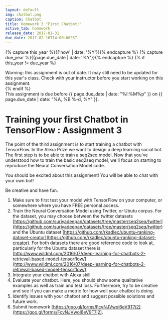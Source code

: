 ```yaml
---
layout: default
img: chatbot.png
caption: Chatbot
title: Homework 3 "First Chatbot!"
active_tab: homework
release_date: 2017-01-31
due_date: 2017-02-16T14:00:00EST
---
```


<!-- Check whether the assignment is up to date -->
{% capture this_year %}{{'now' | date: '%Y'}}{% endcapture %}
{% capture due_year %}{{page.due_date | date: '%Y'}}{% endcapture %}
{% if this_year != due_year %} 
<div class="alert alert-danger">
Warning: this assignment is out of date.  It may still need to be updated for this year's class.  Check with your instructor before you start working on this assignment.
</div>
{% endif %}
<!-- End of check whether the assignment is up to date -->

<div class="alert alert-info">
This assignment is due before {{ page.due_date | date: "%I:%M%p" }} on {{ page.due_date | date: "%A, %B %-d, %Y" }}.
</div>


Training your first Chatbot in  TensorFlow  <span class="text-muted">: Assignment 3</span> 
=============================================================

The point of the third assignment is to start training a chatbot with TensorFlow. In the Alexa Prize we want to design a deep learning social bot. The first step is to be able to train a seq2seq model. Now that you've understood how to train the basic seq2seq model, we'll focus on starting to reproduce the Neural Conversation Model code.

You should be excited about this assignment! You will be able to chat with your own bot!

Be creative and have fun.
 

1. Make sure to first test your model with TensorFlow on your computer, or somewhere where you have FREE personal access.
2. Train the Neural Conversation Model using Twitter, or Ubutu corpus. For the dataset, you may choose between the twitter datasets [https://github.com/suriyadeepan/datasets/tree/master/seq2seq/twitter](https://github.com/suriyadeepan/datasets/tree/master/seq2seq/twitter) and the Ubuntu dataset [https://github.com/rkadlec/ubuntu-ranking-dataset-creator](https://github.com/rkadlec/ubuntu-ranking-dataset-creator). For both datasets there are good reference code to look at, particularly for the Ubuntu dataset there is [http://www.wildml.com/2016/07/deep-learning-for-chatbots-2-retrieval-based-model-tensorflow/](http://www.wildml.com/2016/07/deep-learning-for-chatbots-2-retrieval-based-model-tensorflow/).
3. Integrate your chatbot with Alexa skill
4. Evaluate your chatbot. Here, you should show some qualitative examples as well as train and test loss. Furthermore, try to be creative and see if you can make a metric for how well your chatbot is doing. 
5. Identify issues with your chatbot and suggest possible solutions and future work.
6. Submit homework [https://goo.gl/forms/FcvNJVwol6eV9T7j2](https://goo.gl/forms/FcvNJVwol6eV9T7j2).

